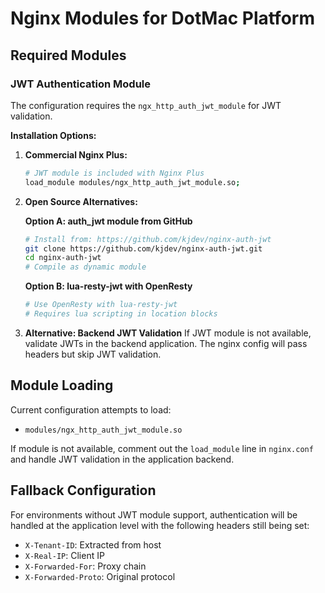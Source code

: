 # Nginx Modules for DotMac Platform

## Required Modules

### JWT Authentication Module
The configuration requires the `ngx_http_auth_jwt_module` for JWT validation.

**Installation Options:**

1. **Commercial Nginx Plus:**
   ```bash
   # JWT module is included with Nginx Plus
   load_module modules/ngx_http_auth_jwt_module.so;
   ```

2. **Open Source Alternatives:**
   
   **Option A: auth_jwt module from GitHub**
   ```bash
   # Install from: https://github.com/kjdev/nginx-auth-jwt
   git clone https://github.com/kjdev/nginx-auth-jwt.git
   cd nginx-auth-jwt
   # Compile as dynamic module
   ```
   
   **Option B: lua-resty-jwt with OpenResty**
   ```bash
   # Use OpenResty with lua-resty-jwt
   # Requires lua scripting in location blocks
   ```

3. **Alternative: Backend JWT Validation**
   If JWT module is not available, validate JWTs in the backend application.
   The nginx config will pass headers but skip JWT validation.

## Module Loading

Current configuration attempts to load:
- `modules/ngx_http_auth_jwt_module.so`

If module is not available, comment out the `load_module` line in `nginx.conf` and handle JWT validation in the application backend.

## Fallback Configuration

For environments without JWT module support, authentication will be handled at the application level with the following headers still being set:
- `X-Tenant-ID`: Extracted from host
- `X-Real-IP`: Client IP
- `X-Forwarded-For`: Proxy chain
- `X-Forwarded-Proto`: Original protocol